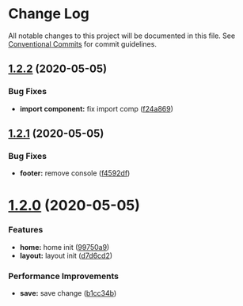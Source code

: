 # Change Log

All notable changes to this project will be documented in this file.
See [Conventional Commits](https://conventionalcommits.org) for commit guidelines.

## [1.2.2](https://github.com/AgilityJin/jhkz_fe/compare/@jhkz/official@1.2.1...@jhkz/official@1.2.2) (2020-05-05)


### Bug Fixes

* **import component:** fix import comp ([f24a869](https://github.com/AgilityJin/jhkz_fe/commit/f24a869031921397047825ac25fc3f854eb5374c))





## [1.2.1](https://github.com/AgilityJin/jhkz_fe/compare/@jhkz/official@1.2.0...@jhkz/official@1.2.1) (2020-05-05)


### Bug Fixes

* **footer:** remove console ([f4592df](https://github.com/AgilityJin/jhkz_fe/commit/f4592df6e3059205e0579d0bfff40370515e8dae))





# [1.2.0](https://github.com/AgilityJin/jhkz_fe/compare/@jhkz/official@1.1.0...@jhkz/official@1.2.0) (2020-05-05)


### Features

* **home:** home init ([99750a9](https://github.com/AgilityJin/jhkz_fe/commit/99750a9269a20b0b5e6add5cb20f17f98638a643))
* **layout:** layout init ([d7d6cd2](https://github.com/AgilityJin/jhkz_fe/commit/d7d6cd206f0c8db41f3403a432beb11cd8e57dbf))


### Performance Improvements

* **save:** save change ([b1cc34b](https://github.com/AgilityJin/jhkz_fe/commit/b1cc34b1db1041baf5018c3711a54abf20e7d61b))

